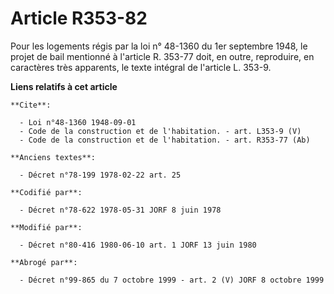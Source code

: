 # Article R353-82

Pour les logements régis par la loi n° 48-1360 du 1er septembre 1948, le projet de bail mentionné à l'article R. 353-77 doit,
en outre, reproduire, en caractères très apparents, le texte intégral de l'article L. 353-9.

**Liens relatifs à cet article**

	**Cite**:

	  - Loi n°48-1360 1948-09-01
	  - Code de la construction et de l'habitation. - art. L353-9 (V)
	  - Code de la construction et de l'habitation. - art. R353-77 (Ab)

	**Anciens textes**:

	  - Décret n°78-199 1978-02-22 art. 25

	**Codifié par**:

	  - Décret n°78-622 1978-05-31 JORF 8 juin 1978

	**Modifié par**:

	  - Décret n°80-416 1980-06-10 art. 1 JORF 13 juin 1980

	**Abrogé par**:

	  - Décret n°99-865 du 7 octobre 1999 - art. 2 (V) JORF 8 octobre 1999
